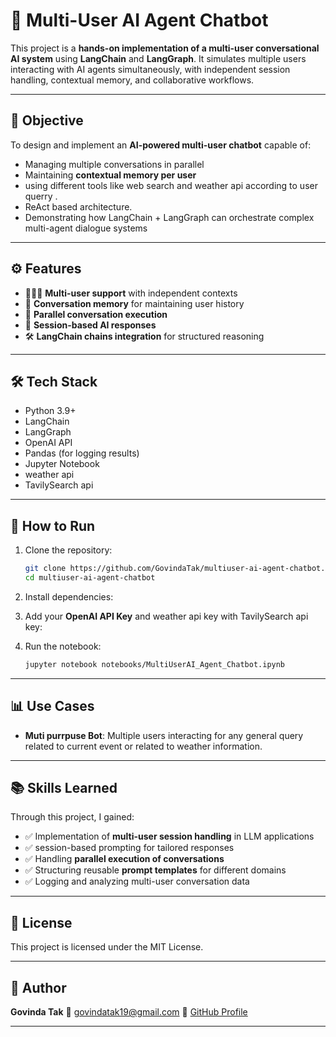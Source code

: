 # 🤖 Multi-User AI Agent Chatbot

This project is a **hands-on implementation of a multi-user conversational AI system** using **LangChain** and **LangGraph**. It simulates multiple users interacting with AI agents simultaneously, with independent session handling, contextual memory, and collaborative workflows.

---

## 🎯 Objective
To design and implement an **AI-powered multi-user chatbot** capable of:
- Managing multiple conversations in parallel
- Maintaining **contextual memory per user**
- using different tools like web search and weather api according to user querry .
- ReAct based architecture.
- Demonstrating how LangChain + LangGraph can orchestrate complex multi-agent dialogue systems

---

## ⚙️ Features
- 🧑‍🤝‍🧑 **Multi-user support** with independent contexts
- 🧠 **Conversation memory** for maintaining user history
- 🔄 **Parallel conversation execution**
- 📌 **Session-based AI responses** 
- 🛠️ **LangChain chains integration** for structured reasoning

---

## 🛠️ Tech Stack
- Python 3.9+
- LangChain
- LangGraph
- OpenAI API
- Pandas (for logging results)
- Jupyter Notebook
- weather api
- TavilySearch api

---

## 🚀 How to Run
1. Clone the repository:
   ```bash
   git clone https://github.com/GovindaTak/multiuser-ai-agent-chatbot.git
   cd multiuser-ai-agent-chatbot


2. Install dependencies:


3. Add your **OpenAI API Key** and weather api key with TavilySearch api key:



4. Run the notebook:

   ```bash
   jupyter notebook notebooks/MultiUserAI_Agent_Chatbot.ipynb
   ```

---

## 📊 Use Cases

* **Muti purrpuse Bot**: Multiple users interacting for any general query related to current event or related to weather information.


---

## 📚 Skills Learned

Through this project, I gained:

* ✅ Implementation of **multi-user session handling** in LLM applications
* ✅ session-based prompting for tailored responses
* ✅ Handling **parallel execution of conversations**
* ✅ Structuring reusable **prompt templates** for different domains
* ✅ Logging and analyzing multi-user conversation data

---


## 📜 License

This project is licensed under the MIT License.

---

## 👤 Author

**Govinda Tak**
📧 [govindatak19@gmail.com](mailto:govindatak19@gmail.com)
🔗 [GitHub Profile](https://github.com/GovindaTak)

---
